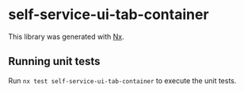 # self-service-ui-tab-container

This library was generated with [Nx](https://nx.dev).

## Running unit tests

Run `nx test self-service-ui-tab-container` to execute the unit tests.
